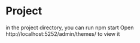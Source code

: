 # Project
in the project directory, you can run npm start
Open http://localhost:5252/admin/themes/ to view it
